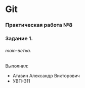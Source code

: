 # Git
### Практическая работа №8
### Задание 1.
###### main-ветка. 

Выполнил:
* Атавин Александр Викторович
* УВП-311
